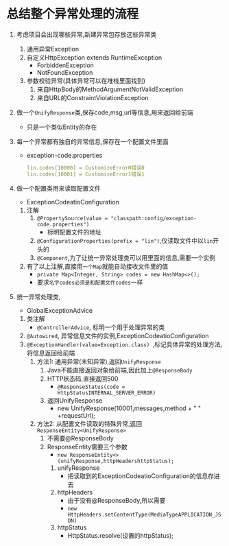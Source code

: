 # 总结整个异常处理的流程
1. 考虑项目会出现哪些异常,新建异常包存放这些异常类
    1. 通用异常Exception
    2. 自定义HttpException extends RuntimeException
        - ForbiddenException
        - NotFoundException
    3. 参数校验异常(具体异常可以在堆栈里面找到)
        1. 来自HttpBody的MethodArgumentNotValidException
        2. 来自URL的ConstraintViolationException
2. 做一个`UnifyResponse`类,保存code,msg,url等信息,用来返回给前端
    - 只是一个类似Entity的存在
3. 每一个异常都有独自的异常信息,保存在一个配置文件里面
    - exception-code.properties
        ```yaml
        lin.codes[10000] = CustomizeError0错误0
        lin.codes[10001] = CustomizeError1错误1
        ```
4. 做一个配置类用来读取配置文件
    - ExceptionCodeatioConfiguration
    1. 注解
        1. `@PropertySource(value = "classpath:config/exception-code.properties")`
            - 标明配置文件的地址
        2. `@ConfigurationProperties(prefix = "lin")`,仅读取文件中以`lin`开头的
        3. `@Component`,为了让统一异常处理类可以用里面的信息,需要一个实例
    2. 有了以上注解,直接用`一个Map`就能自动接收文件里的值
        - `private Map<Integer, String> codes = new HashMap<>();`
        - 要求`名字codes必须是和配置文件codes`一样

3. 统一异常处理类,
    - GlobalExceptionAdvice
    1. 类注解
        - `@ControllerAdvice`, 标明一个用于处理异常的类
    2. `@Autowired`, 异常信息文件的实例,ExceptionCodeatioConfiguration
    3. `@ExceptionHandler(value=Exception.class) `,标记具体异常的处理方法,将信息返回给前端
        1. 方法1: 通用异常(未知异常),返回`UnifyResponse`
            1. Java不能直接返回对象给前端,因此加上`@ResponseBody`
            2. HTTP状态码,直接返回500
                - `@ResponseStatus(code = HttpStatusINTERNAL_SERVER_ERROR)`
            3. 返回UnifyResponse
                - new UnifyResponse(10001,messages,method + " " +requestUrl);
        2. 方法2: 从配置文件读取的特殊异常,返回`ResponseEntity<UnifyResponse>`
            1. 不需要@ResponseBody
            1. ResponseEntity需要三个参数
                - `new ResponseEntity<>(unifyResponse,httpHeadershttpStatus);`
                1. unifyResponse
                    - 把读取到的ExceptionCodeatioConfiguration的信息存进去
                2. httpHeaders
                    - 由于没有@ResponseBody,所以需要
                    - `new HttpHeaders.setContentType(MediaTypeAPPLICATION_JSON)`
                3. httpStatus
                    - HttpStatus.resolve(设置的httpStatus);